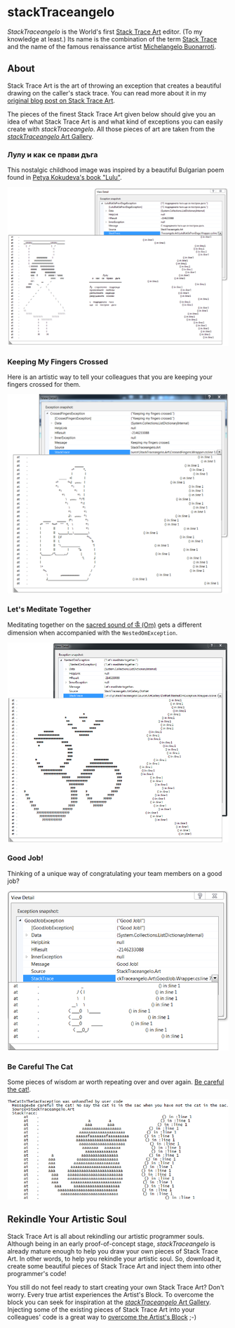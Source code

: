# stackTraceangelo
*StackTraceangelo* is the World's first [Stack Trace Art](http://www.thehumbleprogrammer.com/stack-trace-art) editor. (To my knowledge at least.) Its name is the combination of the term [Stack Trace](https://en.wikipedia.org/wiki/Stack_trace) and the name of the famous renaissance artist [Michelangelo Buonarroti](https://en.wikipedia.org/wiki/Michelangelo).

## About
Stack Trace Art is the art of throwing an exception that creates a beautiful drawing on the caller's stack trace. You can read more about it in my [original blog post on Stack Trace Art](http://www.thehumbleprogrammer.com/stack-trace-art).

The pieces of the finest Stack Trace Art given below should give you an idea of what Stack Trace Art is and what kind of exceptions you can easily create with *stackTraceangelo*. All those pieces of art are taken from the [*stackTraceangelo* Art Gallery](/Source/ArtGallery/README.md).

### Лулу и как се прави дъга
This nostalgic childhood image was inspired by a beautiful Bulgarian poem found in [Petya Kokudeva's book "Lulu"](http://www.dailymotion.com/pkokudeva#video=xm47k7).

![Лулу и как се прави дъга](Source/ArtGallery/LuluIKakSePraviDaga.png)

### Keeping My Fingers Crossed
Here is an artistic way to tell your colleagues that you are keeping your fingers crossed for them.

![Keeping my fingers crossed](Source/ArtGallery/CrossedFingers.png)

### Let's Meditate Together
Meditating together on the [sacred sound of ऊँ (Om)](https://en.wikipedia.org/wiki/Om) gets a different dimension when accompanied with the `NestedOmException`.

![Nested Om (ऊँ)](Source/ArtGallery/NestedOm.png)

### Good Job!
Thinking of a unique way of congratulating your team members on a good job?

![Good Job!](Source/ArtGallery/GoodJob.png)

### Be Careful The Cat
Some pieces of wisdom ar worth repeating over and over again. [Be careful the cat!](http://www.youtube.com/watch?v=tPAJomPCdZs).

![Be careful the cat!](Source/ArtGallery/TheCatInTheSac.png)

## Rekindle Your Artistic Soul
Stack Trace Art is all about rekindling our artistic programmer souls. Although being in an early proof-of-concept stage, *stackTraceangelo* is already mature enough to help you draw your own pieces of Stack Trace Art. In other words, to help you rekindle your artistic soul. So, download it, create some beautiful pieces of Stack Trace Art and inject them into other programmer's code!

You still do not feel ready to start creating your own Stack Trace Art? Don't worry. Every true artist experiences the Artist's Block. To overcome the block you can seek for inspiration at the [*stackTraceangelo* Art Gallery](/Source/ArtGallery/README.md). Injecting some of the existing pieces of Stack Trace Art into your colleagues' code is a great way to [overcome the Artist's Block](https://www.wikihow.com/Overcome-Artist%27s-Block) ;-)